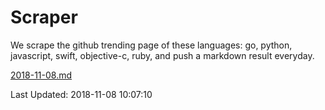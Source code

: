 # Scraper

We scrape the github trending page of these languages: go, python, javascript, swift, objective-c, ruby, and push a markdown result everyday.

[2018-11-08.md](https://github.com/henson/Scraper/blob/master/2018-11-08.md)

Last Updated: 2018-11-08 10:07:10